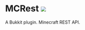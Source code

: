 # MCRest ![](https://travis-ci.org/eternnoir/MCRest.svg?branch=develop)
A Bukkit plugin. Minecraft REST API.
